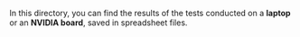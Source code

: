 In this directory, you can find the results of the tests conducted on a **laptop** or an **NVIDIA board**, saved in spreadsheet files.